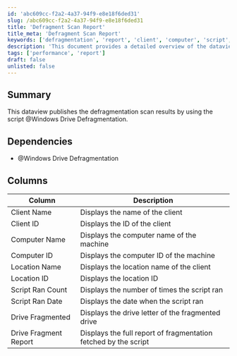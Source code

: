 ```yaml
---
id: 'abc609cc-f2a2-4a37-94f9-e8e18f6ded31'
slug: /abc609cc-f2a2-4a37-94f9-e8e18f6ded31
title: 'Defragment Scan Report'
title_meta: 'Defragment Scan Report'
keywords: ['defragmentation', 'report', 'client', 'computer', 'script', 'location', 'drive']
description: 'This document provides a detailed overview of the dataview that publishes the defragmentation scan results using a specific script. It outlines the dependencies, the columns included in the report, and the information displayed for each client and computer.'
tags: ['performance', 'report']
draft: false
unlisted: false
---
```


## Summary

This dataview publishes the defragmentation scan results by using the script @Windows Drive Defragmentation.

## Dependencies

- @Windows Drive Defragmentation

## Columns

| Column                | Description                                             |
|----------------------|---------------------------------------------------------|
| Client Name          | Displays the name of the client                         |
| Client ID            | Displays the ID of the client                           |
| Computer Name        | Displays the computer name of the machine               |
| Computer ID          | Displays the computer ID of the machine                 |
| Location Name        | Displays the location name of the client                |
| Location ID          | Displays the location ID                                 |
| Script Ran Count     | Displays the number of times the script ran             |
| Script Ran Date      | Displays the date when the script ran                   |
| Drive Fragmented     | Displays the drive letter of the fragmented drive       |
| Drive Fragment Report | Displays the full report of fragmentation fetched by the script |